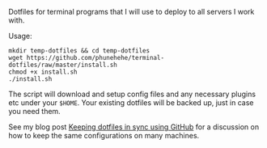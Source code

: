 Dotfiles for terminal programs that I will use to deploy to all servers I work with.

Usage:

    mkdir temp-dotfiles && cd temp-dotfiles
    wget https://github.com/phunehehe/terminal-dotfiles/raw/master/install.sh
    chmod +x install.sh
    ./install.sh

The script will download and setup config files and any necessary plugins etc under your `$HOME`. Your existing dotfiles will be backed up, just in case you need them.

See my blog post [Keeping dotfiles in sync using GitHub](http://phunehehe.isgreat.org/2011/keeping-dotfiles-in-sync-using-github/) for a discussion on how to keep the same configurations on many machines.